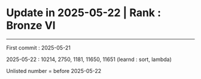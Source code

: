 <h1>Update in 2025-05-22 | Rank : Bronze VI</h1>
<hr>
<p>First commit : 2025-05-21</p>
<p>2025-05-22 : 10214, 2750, 1181, 11650, 11651 (learnd : sort, lambda)<p>
<p>Unlisted number = before 2025-05-22 </p>